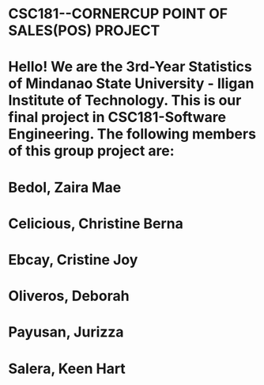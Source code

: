 # CSC181--CORNERCUP POINT OF SALES(POS) PROJECT

# Hello! We are the 3rd-Year Statistics of Mindanao State University - Iligan Institute of Technology. This is our final project in CSC181-Software Engineering. The following members of this group project are:

# Bedol, Zaira Mae
# Celicious, Christine Berna
# Ebcay, Cristine Joy
# Oliveros, Deborah
# Payusan, Jurizza 
# Salera, Keen Hart
